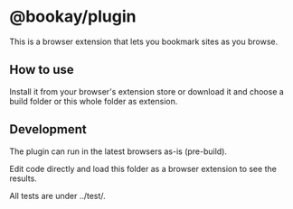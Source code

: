 # @bookay/plugin

This is a browser extension that lets you bookmark sites as you browse.

## How to use

Install it from your browser's extension store or download it and choose a build folder or this whole folder as extension.

## Development

The plugin can run in the latest browsers as-is (pre-build).

Edit code directly and load this folder as a browser extension to see the results.

All tests are under ../test/.
